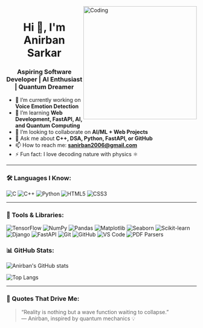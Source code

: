 <img align="right" alt="Coding" width="300" src="https://media.giphy.com/media/qgQUggAC3Pfv687qPC/giphy.gif" />

<h1 align="center">Hi 👋, I'm Anirban Sarkar</h1>
<h3 align="center">Aspiring Software Developer | AI Enthusiast | Quantum Dreamer</h3>



- 🔭 I’m currently working on **Voice Emotion Detection**  
- 🌱 I’m learning **Web Development, FastAPI, AI, and Quantum Computing**
- 👯 I’m looking to collaborate on **AI/ML + Web Projects**
- 💬 Ask me about **C++, DSA, Python, FastAPI, or GitHub**
- 📫 How to reach me: **sanirban2006@gmail.com**
- ⚡ Fun fact: I love decoding nature with physics ⚛️

---


### 🛠️ Languages I Know:
![C](https://img.shields.io/badge/C-00599C?style=for-the-badge&logo=c&logoColor=white)
![C++](https://img.shields.io/badge/C++-004482?style=for-the-badge&logo=cplusplus)
![Python](https://img.shields.io/badge/Python-FFD43B?style=for-the-badge&logo=python&logoColor=blue)
![HTML5](https://img.shields.io/badge/HTML5-E34F26?style=for-the-badge&logo=html5)
![CSS3](https://img.shields.io/badge/CSS3-1572B6?style=for-the-badge&logo=css3)

---

### 🧰 Tools & Libraries:
![TensorFlow](https://img.shields.io/badge/TensorFlow-FF6F00?style=for-the-badge&logo=tensorflow&logoColor=white)
![NumPy](https://img.shields.io/badge/NumPy-013243?style=for-the-badge&logo=numpy)
![Pandas](https://img.shields.io/badge/Pandas-150458?style=for-the-badge&logo=pandas)
![Matplotlib](https://img.shields.io/badge/Matplotlib-008080?style=for-the-badge)
![Seaborn](https://img.shields.io/badge/Seaborn-3B4E63?style=for-the-badge)
![Scikit-learn](https://img.shields.io/badge/Scikit--learn-F7931E?style=for-the-badge&logo=scikit-learn)
![Django](https://img.shields.io/badge/Django-092E20?style=for-the-badge&logo=django)
![FastAPI](https://img.shields.io/badge/FastAPI-005571?style=for-the-badge&logo=fastapi)
![Git](https://img.shields.io/badge/Git-F05032?style=for-the-badge&logo=git)
![GitHub](https://img.shields.io/badge/GitHub-181717?style=for-the-badge&logo=github)
![VS Code](https://img.shields.io/badge/VSCode-007ACC?style=for-the-badge&logo=visual-studio-code)
![PDF Parsers](https://img.shields.io/badge/PDF%20Parsing-Python-informational?style=for-the-badge)


### 📊 GitHub Stats:
![Anirban's GitHub stats](https://github-readme-stats.vercel.app/api?username=AnirbanSarkarS&show_icons=true&theme=radical)

![Top Langs](https://github-readme-stats.vercel.app/api/top-langs/?username=AnirbanSarkarS&layout=compact&theme=radical)

---

### 🧠 Quotes That Drive Me:
> “Reality is nothing but a wave function waiting to collapse.”  
> — Anirban, inspired by quantum mechanics 💡
